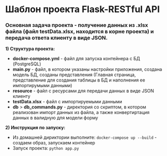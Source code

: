 # Шаблон проекта Flask-RESTful API
### Основная задача проекта - получение данных из .xlsx файла (файл testData.xlsx, находится в корне проекта) и передача ответа клиенту в виде JSON.
**1) Структура проекта:**
* __docker-compose.yml__ - файл для запуска контейнера с БД (PostgreSQL)
* __main.py__ - файл, в котором указаны настройки приложения, создана модель БД, созданы представления (Главная страница, представление для 
создания таблицы в БД и наполнения ее импортирумыми данными)
* __resource__ - файл с ресурсами для передачи данных в виде JSON клиенту
* __testData.xlsx__ - файл с импортируемыми данными
* __db__ > __db_commands.py__ - директория со скриптом, в котором реализован импорт данных из файла, а также конвертиртация данных 
в валидную для модели форму

**2) Инструкция по запуску:**
* Из домашней дириктории выполните:
`docker-compose up --build` - создаем образ, запускаем контейнер
* Запуск проекта:
 `python app.py`
